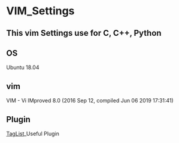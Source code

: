 # VIM_Settings
This vim Settings use for C, C++, Python<br>
-----------------------------------
## OS<br>
Ubuntu 18.04<br>
## vim<br>
VIM - Vi IMproved 8.0 (2016 Sep 12, compiled Jun 06 2019 17:31:41)<br>
## Plugin<br>
[TagList](https://sourceforge.net/projects/vim-taglist/files/)_Useful Plugin
